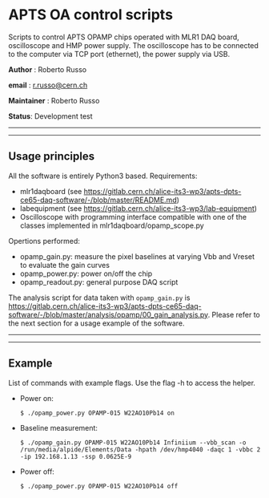 # APTS OA control scripts

Scripts to control APTS OPAMP chips operated with MLR1 DAQ board, oscilloscope and HMP power supply.
The oscilloscope has to be connected to the computer via TCP port (ethernet), the power supply via USB.

**Author** : Roberto Russo

**email** : r.russo@cern.ch

**Maintainer** : Roberto Russo

**Status**: Development test

_______________
_______________

## Usage principles

All the software is entirely Python3 based.
Requirements:
- mlr1daqboard (see https://gitlab.cern.ch/alice-its3-wp3/apts-dpts-ce65-daq-software/-/blob/master/README.md)
- labequipment (see https://gitlab.cern.ch/alice-its3-wp3/lab-equipment)
- Oscilloscope with programming interface compatible with one of the classes implemented in mlr1daqboard/opamp_scope.py

Opertions performed:
- opamp_gain.py: measure the pixel baselines at varying Vbb and Vreset to evaluate the gain curves
- opamp_power.py: power on/off the chip
- opamp_readout.py: general purpose DAQ script

The analysis script for data taken with `opamp_gain.py` is https://gitlab.cern.ch/alice-its3-wp3/apts-dpts-ce65-daq-software/-/blob/master/analysis/opamp/00_gain_analysis.py.
Please refer to the next section for a usage example of the software.

_________________________
_________________________

## Example

List of commands with example flags. Use the flag -h to access the helper.

- Power on:
    ```
    $ ./opamp_power.py OPAMP-015 W22AO10Pb14 on
    ```

- Baseline measurement:
    ```
    $ ./opamp_gain.py OPAMP-015 W22AO10Pb14 Infiniium --vbb_scan -o /run/media/alpide/Elements/Data -hpath /dev/hmp4040 -daqc 1 -vbbc 2 -ip 192.168.1.13 -ssp 0.0625E-9
    ```

- Power off:
    ```
    $ ./opamp_power.py OPAMP-015 W22AO10Pb14 off
    ```